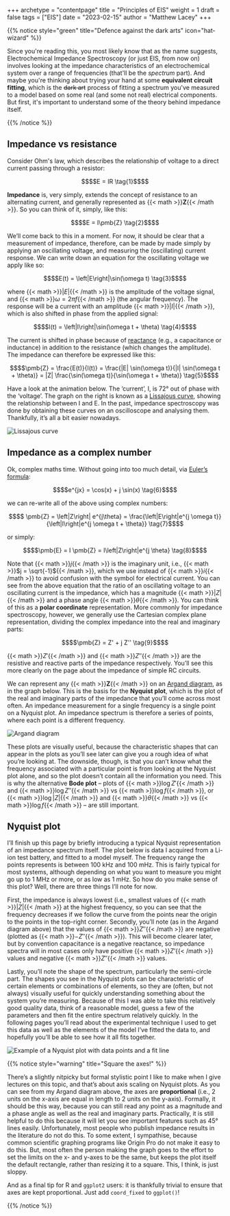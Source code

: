 +++
archetype = "contentpage"
title = "Principles of EIS"
weight = 1
draft = false
tags = ["EIS"]
date = "2023-02-15"
author = "Matthew Lacey"
+++


{{% notice style="green" title="Defence against the dark arts" icon="hat-wizard" %}}

Since you're reading this, you most likely know that as the name suggests, Electrochemical Impedance Spectroscopy (or just EIS, from now on) involves looking at the impedance characteristics of an electrochemical system over a range of frequencies (that'll be the *spectrum* part). And maybe you're thinking about trying your hand at some **equivalent circuit fitting**, which is the ~~dark art~~ process of fitting a spectrum you've measured to a model based on some real (and some not real) electrical components. But first, it's important to understand some of the theory behind impedance itself.

{{% /notice %}}

## Impedance vs resistance

Consider Ohm's law, which describes the relationship of voltage to a direct current passing through a resistor:

```math
$$E = IR \tag{1}$$
```

**Impedance** is, very simply, extends the concept of resistance to an alternating current, and generally represented as {{< math >}}$\pmb{Z}${{< /math >}}. So you can think of it, simply, like this:

```math
$$E = I\pmb{Z} \tag{2}$$
```

We’ll come back to this in a moment. For now, it should be clear that a measurement of impedance, therefore, can be made by made simply by applying an oscillating voltage, and measuring the (oscillating) current response. We can write down an equation for the oscillating voltage we apply like so:

```math
$$E(t) = \left|E\right|\sin(\omega t) \tag{3}$$
```

where {{< math >}}$\left|E\right|${{< /math >}} is the amplitude of the voltage signal, and {{< math >}}$\omega = 2 \pi f${{< /math >}} (the angular frequency). The response will be a current with an amplitude {{< math >}}$\left|I\right|${{< /math >}}, which is also shifted in phase from the applied signal:

```math
$$I(t) = \left|I\right|\sin(\omega t + \theta) \tag{4}$$
```

The current is shifted in phase because of [reactance](https://en.wikipedia.org/wiki/Electrical_reactance) (e.g., a capacitance or inductance) in addition to the resistance (which changes the amplitude). The impedance can therefore be expressed like this:

```math
$$\pmb{Z} = \frac{E(t)}{I(t)} = \frac{|E| \sin(\omega t)}{|I| \sin(\omega t + \theta)} = |Z| \frac{\sin(\omega t)}{\sin(\omega t + \theta)} \tag{5}$$
```

Have a look at the animation below. The ‘current’, I, is 72° out of phase with the ‘voltage’. The graph on the right is known as a [Lissajous curve](https://en.wikipedia.org/wiki/Lissajous_curve), showing the relationship between I and E. In the past, impedance spectroscopy was done by obtaining these curves on an oscilloscope and analysing them. Thankfully, it’s all a bit easier nowadays.

![Lissajous curve](/images/experimental-electrochemistry/eis/lissajous.gif?width=600px)

## Impedance as a complex number

Ok, complex maths time. Without going into too much detail, via [Euler’s formula](https://en.wikipedia.org/wiki/Euler%27s_formula):

```math
$$e^{jx} = \cos(x) + j \sin(x) \tag{6}$$
```

we can re-write all of the above using complex numbers:

```math
$$ \pmb{Z} = \left|Z\right| e^{j\theta} = \frac{\left|E\right|e^{j \omega t}}{\left|I\right|e^{j \omega t + \theta}} \tag{7}$$
```

or simply:

```math
$$\pmb{E} = I \pmb{Z} = I\left|Z\right|e^{j \theta} \tag{8}$$
```

Note that {{< math >}}$j${{< /math >}} is the imaginary unit, i.e., {{< math >}}$j = \sqrt{-1}${{< /math >}}, which we use instead of {{< math >}}$i${{< /math >}} to avoid confusion with the symbol for electrical current. You can see from the above equation that the ratio of an oscillating voltage to an oscillating current is the impedance, which has a magnitude {{< math >}}$|Z|${{< /math >}} and a phase angle {{< math >}}$\theta${{< /math >}}. You can think of this as a **polar coordinate** representation. More commonly for impedance spectroscopy, however, we generally use the Cartesian complex plane representation, dividing the complex impedance into the real and imaginary parts:

```math
$$\pmb{Z} = Z' + j Z'' \tag{9}$$
```

{{< math >}}$Z'${{< /math >}} and {{< math >}}$Z''${{< /math >}} are the resistive and reactive parts of the impedance respectively. You’ll see this more clearly on the page about the impedance of simple RC circuits.

We can represent any {{< math >}}$\pmb{Z}${{< /math >}} on an [Argand diagram](https://en.wikipedia.org/wiki/Complex_plane), as in the graph below. This is the basis for the **Nyquist plot**, which is the plot of the real and imaginary parts of the impedance that you’ll come across most often. An impedance measurement for a single frequency is a single point on a Nyquist plot. An impedance spectrum is therefore a series of points, where each point is a different frequency.

![Argand diagram](/images/experimental-electrochemistry/eis/argand.png?width=300px)

These plots are visually useful, because the characteristic shapes that can appear in the plots as you’ll see later can give you a rough idea of what you’re looking at. The downside, though, is that you can’t know what the frequency associated with a particular point is from looking at the Nyquist plot alone, and so the plot doesn’t contain all the information you need. This is why the alternative **Bode plot** – plots of {{< math >}}$\log Z'${{< /math >}} and {{< math >}}$\log Z''${{< /math >}} vs {{< math >}}$\log f${{< /math >}}, or {{< math >}}$\log |Z|${{< /math >}} and {{< math >}}$\theta${{< /math >}} vs {{< math >}}$\log f${{< /math >}} – are still important.

## Nyquist plot

I’ll finish up this page by briefly introducing a typical Nyquist representation of an impedance spectrum itself. The plot below is data I acquired from a Li-ion test battery, and fitted to a model myself. The frequency range the points represents is between 100 kHz and 100 mHz. This is fairly typical for most systems, although depending on what you want to measure you might go up to 1 MHz or more, or as low as 1 mHz. So how do you make sense of this plot? Well, there are three things I’ll note for now.

First, the impedance is always lowest (i.e., smallest values of {{< math >}}$|Z|${{< /math >}} at the highest frequency, so you can see that the frequency decreases if we follow the curve from the points near the origin to the points in the top-right corner. Secondly, you’ll note (as in the Argand diagram above) that the values of {{< math >}}$Z''${{< /math >}} are negative (plotted as {{< math >}}$-Z''${{< /math >}}). This will become clearer later, but by convention capacitance is a negative reactance, so impedance spectra will in most cases only have positive {{< math >}}$Z’${{< /math >}} values and negative {{< math >}}$Z''${{< /math >}} values.

Lastly, you’ll note the shape of the spectrum, particularly the semi-circle part. The shapes you see in the Nyquist plots can be characteristic of certain elements or combinations of elements, so they are (often, but not always) visually useful for quickly understanding something about the system you’re measuring. Because of this I was able to take this relatively good quality data, think of a reasonable model, guess a few of the parameters and then fit the entire spectrum relatively quickly. In the following pages you’ll read about the experimental technique I used to get this data as well as the elements of the model I’ve fitted the data to, and hopefully you’ll be able to see how it all fits together.

![Example of a Nyquist plot with data points and a fit line](/images/experimental-electrochemistry/eis/ISfit-larger.png?width=300px "Example of a Nyquist plot with data points and a fit line")

{{% notice style="warning" title="Square the axes!" %}}

There’s a slightly nitpicky but formal stylistic point I like to make when I give lectures on this topic, and that’s about axis scaling on Nyquist plots. As you can see from my Argand diagram above, the axes are **proportional** (i.e., 2 units on the x-axis are equal in length to 2 units on the y-axis). Formally, it should be this way, because you can still read any point as a magnitude and a phase angle as well as the real and imaginary parts. Practically, it is still helpful to do this because it will let you see important features such as 45° lines easily. Unfortunately, most people who publish impedance results in the literature do not do this. To some extent, I sympathise, because common scientific graphing programs like Origin Pro do not make it easy to do this. But, most often the person making the graph goes to the effort to set the limits on the x- and y-axes to be the same, but keeps the plot itself the default rectangle, rather than resizing it to a square. This, I think, is just sloppy.

And as a final tip for R and <code>ggplot2</code> users: it is thankfully trivial to ensure that axes are kept proportional. Just add <code>coord_fixed</code> to <code>ggplot()</code>!

{{% /notice %}}